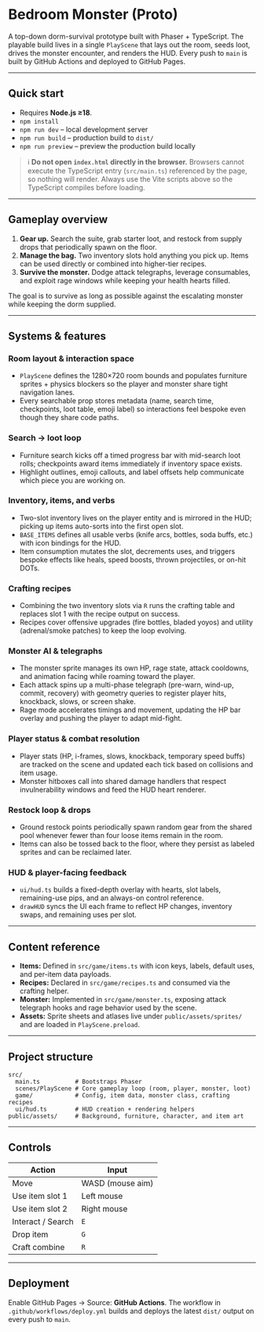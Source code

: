 # Bedroom Monster (Proto)

A top-down dorm-survival prototype built with Phaser + TypeScript. The playable build lives in a single `PlayScene` that lays out the room, seeds loot, drives the monster encounter, and renders the HUD. Every push to `main` is built by GitHub Actions and deployed to GitHub Pages.

---

## Quick start

- Requires **Node.js ≥18**.
- `npm install`
- `npm run dev` – local development server
- `npm run build` – production build to `dist/`
- `npm run preview` – preview the production build locally

> ℹ️ **Do not open `index.html` directly in the browser.** Browsers cannot execute the TypeScript entry (`src/main.ts`) referenced by the page, so nothing will render. Always use the Vite scripts above so the TypeScript compiles before loading.

---

## Gameplay overview

1. **Gear up.** Search the suite, grab starter loot, and restock from supply drops that periodically spawn on the floor.
2. **Manage the bag.** Two inventory slots hold anything you pick up. Items can be used directly or combined into higher-tier recipes.
3. **Survive the monster.** Dodge attack telegraphs, leverage consumables, and exploit rage windows while keeping your health hearts filled.

The goal is to survive as long as possible against the escalating monster while keeping the dorm supplied.

---

## Systems & features

### Room layout & interaction space
- `PlayScene` defines the 1280×720 room bounds and populates furniture sprites + physics blockers so the player and monster share tight navigation lanes.
- Every searchable prop stores metadata (name, search time, checkpoints, loot table, emoji label) so interactions feel bespoke even though they share code paths.

### Search → loot loop
- Furniture search kicks off a timed progress bar with mid-search loot rolls; checkpoints award items immediately if inventory space exists.
- Highlight outlines, emoji callouts, and label offsets help communicate which piece you are working on.

### Inventory, items, and verbs
- Two-slot inventory lives on the player entity and is mirrored in the HUD; picking up items auto-sorts into the first open slot.
- `BASE_ITEMS` defines all usable verbs (knife arcs, bottles, soda buffs, etc.) with icon bindings for the HUD.
- Item consumption mutates the slot, decrements uses, and triggers bespoke effects like heals, speed boosts, thrown projectiles, or on-hit DOTs.

### Crafting recipes
- Combining the two inventory slots via `R` runs the crafting table and replaces slot 1 with the recipe output on success.
- Recipes cover offensive upgrades (fire bottles, bladed yoyos) and utility (adrenal/smoke patches) to keep the loop evolving.

### Monster AI & telegraphs
- The monster sprite manages its own HP, rage state, attack cooldowns, and animation facing while roaming toward the player.
- Each attack spins up a multi-phase telegraph (pre-warn, wind-up, commit, recovery) with geometry queries to register player hits, knockback, slows, or screen shake.
- Rage mode accelerates timings and movement, updating the HP bar overlay and pushing the player to adapt mid-fight.

### Player status & combat resolution
- Player stats (HP, i-frames, slows, knockback, temporary speed buffs) are tracked on the scene and updated each tick based on collisions and item usage.
- Monster hitboxes call into shared damage handlers that respect invulnerability windows and feed the HUD heart renderer.

### Restock loop & drops
- Ground restock points periodically spawn random gear from the shared pool whenever fewer than four loose items remain in the room.
- Items can also be tossed back to the floor, where they persist as labeled sprites and can be reclaimed later.

### HUD & player-facing feedback
- `ui/hud.ts` builds a fixed-depth overlay with hearts, slot labels, remaining-use pips, and an always-on control reference.
- `drawHUD` syncs the UI each frame to reflect HP changes, inventory swaps, and remaining uses per slot.

---

## Content reference

- **Items:** Defined in `src/game/items.ts` with icon keys, labels, default uses, and per-item data payloads.
- **Recipes:** Declared in `src/game/recipes.ts` and consumed via the crafting helper.
- **Monster:** Implemented in `src/game/monster.ts`, exposing attack telegraph hooks and rage behavior used by the scene.
- **Assets:** Sprite sheets and atlases live under `public/assets/sprites/` and are loaded in `PlayScene.preload`.

---

## Project structure

```
src/
  main.ts          # Bootstraps Phaser
  scenes/PlayScene # Core gameplay loop (room, player, monster, loot)
  game/            # Config, item data, monster class, crafting recipes
  ui/hud.ts        # HUD creation + rendering helpers
public/assets/     # Background, furniture, character, and item art
```

---

## Controls

| Action            | Input           |
| ----------------- | --------------- |
| Move              | WASD (mouse aim) |
| Use item slot 1   | Left mouse       |
| Use item slot 2   | Right mouse      |
| Interact / Search | `E`              |
| Drop item         | `G`              |
| Craft combine     | `R`              |

---

## Deployment

Enable GitHub Pages → Source: **GitHub Actions**. The workflow in `.github/workflows/deploy.yml` builds and deploys the latest `dist/` output on every push to `main`.

